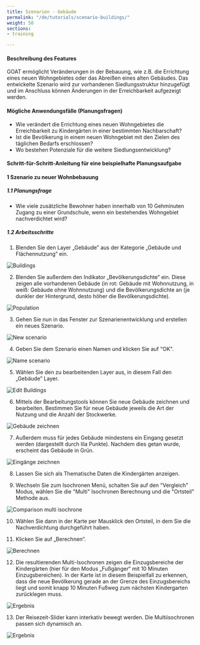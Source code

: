 ```yaml
---
title: Szenarien - Gebäude
permalink: "/de/tutorials/scenario-buildings/"
weight: 50
sections:
- training

---
```

#### Beschreibung des Features

GOAT ermöglicht Veränderungen in der Bebauung, wie z.B. die Errichtung eines neuen Wohngebietes oder das Abreißen eines alten Gebäudes. Das entwickelte Szenario wird zur vorhandenen Siedlungsstruktur hinzugefügt und im Anschluss können Änderungen in der Erreichbarkeit aufgezeigt werden.

#### Mögliche Anwendungsfälle (Planungsfragen)
- Wie verändert die Errichtung eines neuen Wohngebietes die Erreichbarkeit zu Kindergärten in einer bestimmten Nachbarschaft?
- Ist die Bevölkerung in einem neuen Wohngebiet mit den Zielen des täglichen Bedarfs erschlossen?
- Wo bestehen Potenziale für die weitere Siedlungsentwicklung?

#### Schritt-für-Schritt-Anleitung für eine beispielhafte Planungsaufgabe
#### 1 Szenario zu neuer Wohnbebauung
##### 1.1 Planungsfrage
- Wie viele zusätzliche Bewohner haben innerhalb von 10 Gehminuten Zugang zu einer Grundschule, wenn ein bestehendes Wohngebiet nachverdichtet wird?
##### 1.2 Arbeitsschritte

1. Blenden Sie den Layer „Gebäude” aus der Kategorie „Gebäude und Flächennutzung” ein.

<img src="/images/tutorials/Scenario_buildings/Scenarios_buildings_1.2.1_de.webp" alt="Buildings"/>

2.  Blenden Sie außerdem den Indikator „Bevölkerungsdichte” ein. Diese zeigen alle vorhandenen Gebäude (in rot: Gebäude mit Wohnnutzung, in weiß: Gebäude ohne Wohnnutzung) und die Bevölkerungsdichte an (je dunkler der Hintergrund, desto höher die Bevölkerungsdichte).  

<img src="/images/tutorials/Scenario_buildings/Scenarios_buildings_1.2.2_de.webp" alt="Population"/>

3. Gehen Sie nun in das Fenster zur Szenarienentwicklung und erstellen ein neues Szenario.

<img src="/images/tutorials/Scenario_buildings/Scenarios_buildings_1.2.3_de.webp" alt="New scenario" style="max-height:280px;"/>

4. Geben Sie dem Szenario einen Namen und klicken Sie auf "OK".

<img src="/images/tutorials/Scenario_buildings/Scenarios_buildings_1.2.4_de.webp" alt="Name scenario" style="max-height:200px;"/>

5. Wählen Sie den zu bearbeitenden Layer aus, in diesem Fall den „Gebäude” Layer.

<img src="/images/tutorials/Scenario_buildings/Scenarios_buildings_1.2.5_de.webp" alt="Edit Buildings" style="max-height:250px;"/>

6. Mittels der Bearbeitungstools können Sie neue Gebäude zeichnen und bearbeiten. Bestimmen Sie für neue Gebäude jeweils die Art der Nutzung und die Anzahl der Stockwerke. 

<img src="/images/tutorials/Scenario_buildings/Scenarios_buildings_1.2.6_de.webp" alt="Gebäude zeichnen" />

7. Außerdem muss für jedes Gebäude mindestens ein Eingang gesetzt werden (dargestellt durch lila Punkte). Nachdem dies getan wurde, erscheint das Gebäude in Grün.

<img src="/images/tutorials/Scenario_buildings/Scenarios_buildings_1.2.6_green_de.webp" alt="Eingänge zeichnen" />

8. Lassen Sie sich als Thematische Daten die Kindergärten anzeigen.
   
9. Wechseln Sie zum Isochronen Menü, schalten Sie auf den "Vergleich" Modus, wählen Sie die "Multi" Isochronen Berechnung und die "Ortsteil" Methode aus.

<img src="/images/tutorials/Scenario_buildings/Scenarios_buildings_1.2.8_de.webp" alt="Comparison multi isochrone" style="max-height:400px;"/>

10. Wählen Sie dann in der Karte per Mausklick den Ortsteil, in dem Sie die Nachverdichtung durchgeführt haben.
    
11. Klicken Sie auf „Berechnen“.

<img src="/images/tutorials/Scenario_buildings/Scenarios_buildings_1.2.9and10_de.webp" alt="Berechnen" style="max-height:310px;"/>

12. Die resultierenden Multi-Isochronen zeigen die Einzugsbereiche der Kindergärten (hier für den Modus „Fußgänger“ mit 10 Minuten Einzugsbereichen). In der Karte ist in diesem Beispielfall zu erkennen, dass die neue Bevölkerung gerade an der Grenze des Einzugsbereichs liegt und somit knapp 10 Minuten Fußweg zum nächsten Kindergarten zurücklegen muss.

<img src="/images/tutorials/Scenario_buildings/Scenarios_buildings_1.2.11_result10min_de.webp" alt="Ergebnis" />

13. Der Reisezeit-Slider kann interkativ bewegt werden. Die Multiisochronen passen sich dynamisch an. 

<img src="/images/tutorials/Scenario_buildings/Scenarios_buildings_1.2.11_result5min_de.webp" alt="Ergebnis" />